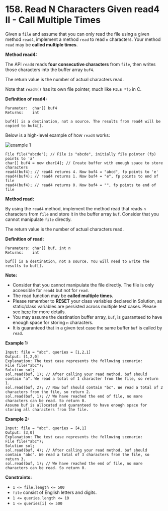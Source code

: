 # 158. Read N Characters Given read4 II - Call Multiple Times

Given a `file` and assume that you can only read the file using a given method `read4`, implement a method `read` to read `n` characters. Your method `read` may be **called multiple times**.

**Method read4:**

The API `read4` reads **four consecutive characters** from `file`, then writes those characters into the buffer array `buf4`.

The return value is the number of actual characters read.

Note that `read4()` has its own file pointer, much like `FILE *fp` in C.

**Definition of read4:**

```()
Parameter:  char[] buf4
Returns:    int

buf4[] is a destination, not a source. The results from read4 will be copied to buf4[].
```

Below is a high-level example of how `read4` works:

![example 1](https://assets.leetcode.com/uploads/2020/07/01/157_example.png)

```()
File file("abcde"); // File is "abcde", initially file pointer (fp) points to 'a'
char[] buf4 = new char[4]; // Create buffer with enough space to store characters
read4(buf4); // read4 returns 4. Now buf4 = "abcd", fp points to 'e'
read4(buf4); // read4 returns 1. Now buf4 = "e", fp points to end of file
read4(buf4); // read4 returns 0. Now buf4 = "", fp points to end of file
```

**Method read:**

By using the `read4` method, implement the method read that reads `n` characters from `file` and store it in the buffer array `buf`. Consider that you cannot manipulate `file` directly.

The return value is the number of actual characters read.

**Definition of read:**

```()
Parameters: char[] buf, int n
Returns:    int

buf[] is a destination, not a source. You will need to write the results to buf[].
```

**Note:**

- Consider that you cannot manipulate the file directly. The file is only accessible for `read4` but not for `read`.
- The read function may be **called multiple times**.
- Please remember to **RESET** your class variables declared in Solution, as static/class variables are persisted across multiple test cases. Please see [here](https://leetcode.com/faq/) for more details.
- You may assume the destination buffer array, `buf`, is guaranteed to have enough space for storing `n` characters.
- It is guaranteed that in a given test case the same buffer `buf` is called by `read`.

**Example 1:**

```()
Input: file = "abc", queries = [1,2,1]
Output: [1,2,0]
Explanation: The test case represents the following scenario:
File file("abc");
Solution sol;
sol.read(buf, 1); // After calling your read method, buf should contain "a". We read a total of 1 character from the file, so return 1.
sol.read(buf, 2); // Now buf should contain "bc". We read a total of 2 characters from the file, so return 2.
sol.read(buf, 1); // We have reached the end of file, no more characters can be read. So return 0.
Assume buf is allocated and guaranteed to have enough space for storing all characters from the file.
```

**Example 2:**

```()
Input: file = "abc", queries = [4,1]
Output: [3,0]
Explanation: The test case represents the following scenario:
File file("abc");
Solution sol;
sol.read(buf, 4); // After calling your read method, buf should contain "abc". We read a total of 3 characters from the file, so return 3.
sol.read(buf, 1); // We have reached the end of file, no more characters can be read. So return 0.
```

**Constraints:**

- `1 <= file.length <= 500`
- `file` consist of English letters and digits.
- `1 <= queries.length <= 10`
- `1 <= queries[i] <= 500`
